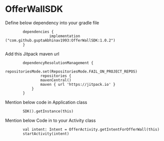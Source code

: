 # OfferWallSDK

Define below dependency into your gradle file

            dependencies {
	                    implementation ("com.github.guptaAbhinav1993:OfferWallSDK:1.0.2")
	        }   


Add this Jitpack maven url

            dependencyResolutionManagement {
		            repositoriesMode.set(RepositoriesMode.FAIL_ON_PROJECT_REPOS)
		            repositories {
			        mavenCentral()
			        maven { url 'https://jitpack.io' }
		        }
	        }


Mention below code in Application class

            SDK().getInstance(this)

Mention below Code in to your Activity class

            val intent: Intent = OfferActivity.getIntentForOfferWall(this)
            startActivity(intent)
